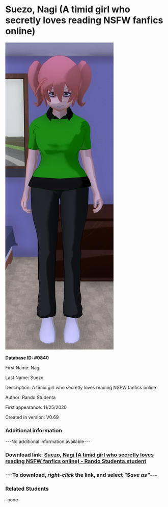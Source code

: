 # Suezo, Nagi (A timid girl who secretly loves reading NSFW fanfics online)

<img src="../../Files/Images/Suezo, Nagi (A timid girl who secretly loves reading NSFW fanfics online).png" title="Suezo, Nagi (A timid girl who secretly loves reading NSFW fanfics online) - Rando Studenta">

**Database ID: #0840**

First Name: Nagi

Last Name: Suezo

Description: A timid girl who secretly loves reading NSFW fanfics online

Author: Rando Studenta

First appearance: 11/25/2020

Created in version: V0.69

### Additional information

---No additional information available---

### Download link: <a href="https://raw.githubusercontent.com/Arbiter1223/Daigaku-Gurashi-Custom-Students/master/Files/Student%20Files/Suezo%2C%20Nagi%20(A%20timid%20girl%20who%20secretly%20loves%20reading%20NSFW%20fanfics%20online)%20-%20Rando%20Studenta.student">Suezo, Nagi (A timid girl who secretly loves reading NSFW fanfics online) - Rando Studenta.student</a>

### ---**To download, _right-click_ the link, and select _"Save as"_**---

### Related Students

-none-

